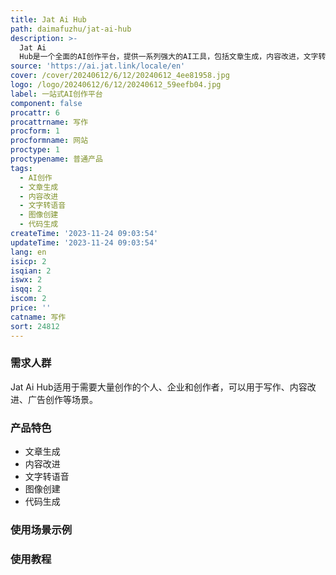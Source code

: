 ```yaml
---
title: Jat Ai Hub
path: daimafuzhu/jat-ai-hub
description: >-
  Jat Ai
  Hub是一个全面的AI创作平台，提供一系列强大的AI工具，包括文章生成，内容改进，文字转语音，图像创建和代码生成等。我们的AI工具可以帮助您快速且高效地创建出高质量的内容，并且不需要任何编程知识。
source: 'https://ai.jat.link/locale/en'
cover: /cover/20240612/6/12/20240612_4ee81958.jpg
logo: /logo/20240612/6/12/20240612_59eefb04.jpg
label: 一站式AI创作平台
component: false
procattr: 6
procattrname: 写作
procform: 1
procformname: 网站
proctype: 1
proctypename: 普通产品
tags:
  - AI创作
  - 文章生成
  - 内容改进
  - 文字转语音
  - 图像创建
  - 代码生成
createTime: '2023-11-24 09:03:54'
updateTime: '2023-11-24 09:03:54'
lang: en
isicp: 2
isqian: 2
iswx: 2
isqq: 2
iscom: 2
price: ''
catname: 写作
sort: 24812
---
```




### 需求人群
Jat Ai Hub适用于需要大量创作的个人、企业和创作者，可以用于写作、内容改进、广告创作等场景。

### 产品特色
- 文章生成
- 内容改进
- 文字转语音
- 图像创建
- 代码生成

### 使用场景示例


### 使用教程


  
